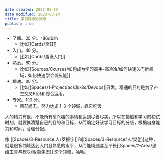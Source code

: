 ```yaml
---
date created: 2022-06-09
date modified: 2023-03-14
title: 学习目标的分级
publish: true
---
```


- 了解。20 分。^86d6ah
	- 比如[[Cards/烹饪]]
- 入门。40 分。
	- 比如[[Cards/游泳入门]]
- 熟悉。60 分。
	- 比如[[Sources/Courses/如何成为学习高手-高冷冷/如何快速入门新领域，如何快速学会新技能]]
- 精通。80 分。
	- 比如[[Spaces/1-Project/ack和k8s/Devops]]开发。精通的目的是为了产生交叉知识和综合运用。
- 专家。100 分。
	- 目前尚无。努力达成 1-3 个领域，靠它吃饭。

人的精力有限，不能所有感兴趣的事情都达到尽善尽美，所以在接触和学习的初试时刻，就要搞清楚自己的目的和目标，从而确定好该学习目标的分级，根据自身能力和时间，合理分配。

像 [[Spaces/3-Resource/人/罗振宇]]和[[Spaces/3-Resource/人/樊登]]这种，就是很多领域达到入门且熟悉的水平，从而能精通甚至专长[[Spaces/2-Area/思维工具与模块/贩卖焦虑]] 这个领域，哈哈。